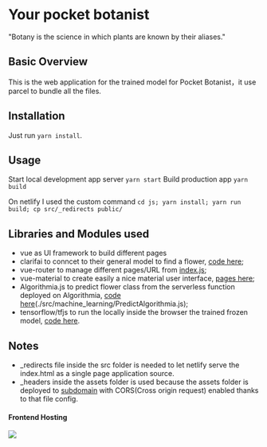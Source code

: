 # Your pocket botanist

"Botany is the science in which plants are known by their aliases."

## Basic Overview

This is the web application for the trained model for Pocket Botanist，it use parcel to bundle all the files.

## Installation

Just run `yarn install`.

## Usage

Start local development app server
`yarn start`
Build production app
`yarn build`

On netlify I used the custom command `cd js; yarn install; yarn run build; cp src/_redirects public/`

## Libraries and Modules used

- vue as UI framework to build different pages
- clarifai to conncet to their general model to find a flower, [code here](./src/machine_learning/PredictClarifai.js);
- vue-router to manage different pages/URL from [index.js](./src/index.js);
- vue-material to create easily a nice material user interface, [pages here](./src/pages);
- Algorithmia.js to predict flower class from the serverless function deployed on Algorithmia, [code here]()(./src/machine_learning/PredictAlgorithmia.js);
- tensorflow/tfjs to run the locally inside the browser the trained frozen model, [code here](./src/machine_learning/ModelLoader.js).

## Notes

- \_redirects file inside the src folder is needed to let netlify serve the index.html as a single page application source.
- \_headers inside the assets folder is used because the assets folder is deployed to [subdomain](https://models.pocketbotanist.ml) with CORS(Cross origin request) enabled thanks to that file config.

#### Frontend Hosting

<a href="https://www.netlify.com">
  <img src="https://www.netlify.com/img/global/badges/netlify-color-bg.svg"/>
</a>
